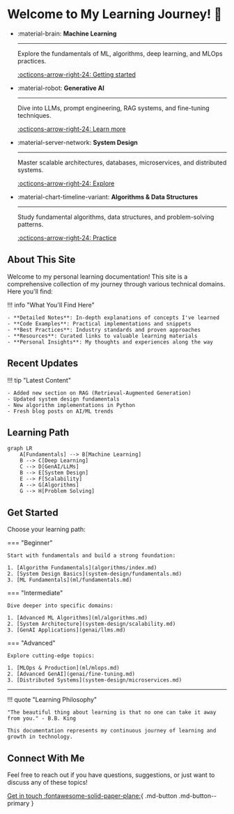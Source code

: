 # Welcome to My Learning Journey! 🚀

<div class="grid cards" markdown>

-   :material-brain: __Machine Learning__

    ---

    Explore the fundamentals of ML, algorithms, deep learning, and MLOps practices.

    [:octicons-arrow-right-24: Getting started](ml/index.md)

-   :material-robot: __Generative AI__

    ---

    Dive into LLMs, prompt engineering, RAG systems, and fine-tuning techniques.

    [:octicons-arrow-right-24: Learn more](genai/index.md)

-   :material-server-network: __System Design__

    ---

    Master scalable architectures, databases, microservices, and distributed systems.

    [:octicons-arrow-right-24: Explore](system-design/index.md)

-   :material-chart-timeline-variant: __Algorithms & Data Structures__

    ---

    Study fundamental algorithms, data structures, and problem-solving patterns.

    [:octicons-arrow-right-24: Practice](algorithms/index.md)

</div>

## About This Site

Welcome to my personal learning documentation! This site is a comprehensive collection of my journey through various technical domains. Here you'll find:

!!! info "What You'll Find Here"
    
    - **Detailed Notes**: In-depth explanations of concepts I've learned
    - **Code Examples**: Practical implementations and snippets
    - **Best Practices**: Industry standards and proven approaches
    - **Resources**: Curated links to valuable learning materials
    - **Personal Insights**: My thoughts and experiences along the way

## Recent Updates

!!! tip "Latest Content"
    
    - Added new section on RAG (Retrieval-Augmented Generation)
    - Updated system design fundamentals
    - New algorithm implementations in Python
    - Fresh blog posts on AI/ML trends

## Learning Path

```mermaid
graph LR
    A[Fundamentals] --> B[Machine Learning]
    B --> C[Deep Learning]
    C --> D[GenAI/LLMs]
    B --> E[System Design]
    E --> F[Scalability]
    A --> G[Algorithms]
    G --> H[Problem Solving]
```

## Get Started

Choose your learning path:

=== "Beginner"

    Start with fundamentals and build a strong foundation:
    
    1. [Algorithm Fundamentals](algorithms/index.md)
    2. [System Design Basics](system-design/fundamentals.md)
    3. [ML Fundamentals](ml/fundamentals.md)

=== "Intermediate"

    Dive deeper into specific domains:
    
    1. [Advanced ML Algorithms](ml/algorithms.md)
    2. [System Architecture](system-design/scalability.md)
    3. [GenAI Applications](genai/llms.md)

=== "Advanced"

    Explore cutting-edge topics:
    
    1. [MLOps & Production](ml/mlops.md)
    2. [Advanced GenAI](genai/fine-tuning.md)
    3. [Distributed Systems](system-design/microservices.md)

---

!!! quote "Learning Philosophy"
    
    "The beautiful thing about learning is that no one can take it away from you." - B.B. King
    
    This documentation represents my continuous journey of learning and growth in technology.

## Connect With Me

Feel free to reach out if you have questions, suggestions, or just want to discuss any of these topics!

[Get in touch :fontawesome-solid-paper-plane:](mailto:your.email@example.com){ .md-button .md-button--primary }
